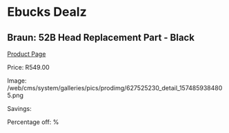 
# Ebucks Dealz
## Braun: 52B Head Replacement Part - Black
[Product Page](https://www.ebucks.com/web/shop/productSelected.do?prodId=627525230&catId=1186081080)

Price: R549.00

Image: /web/cms/system/galleries/pics/prodimg/627525230_detail_1574859384805.png

Savings: 

Percentage off: %
	